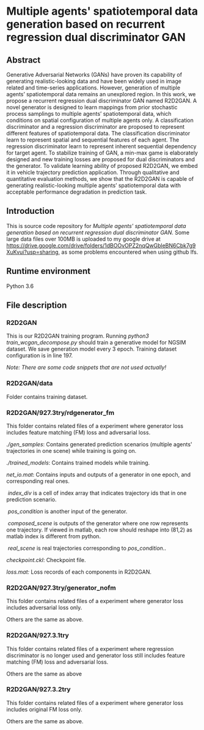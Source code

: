 # Multiple agents' spatiotemporal data generation based on recurrent regression dual discriminator GAN

## Abstract 

Generative Adversarial Networks (GANs) have proven its capability of generating realistic-looking data and have been widely used in image related and time-series applications. However, generation of multiple agents’ spatiotemporal data remains an unexplored region. In this work, we propose a recurrent regression dual discriminator GAN named R2D2GAN. A novel generator is designed to learn mappings from prior stochastic process samplings to multiple agents’ spatiotemporal data, which conditions on spatial configuration of multiple agents only. A classification discriminator and a regression discriminator are proposed to represent different features of spatiotemporal data. The classification discriminator learn to represent spatial and sequential features of each agent. The regression discriminator learn to represent inherent sequential dependency for target agent. To stabilize training of GAN, a min-max game is elaborately designed and new training losses are proposed for dual discriminators and the generator. To validate learning ability of proposed R2D2GAN, we embed it in vehicle trajectory prediction application. Through qualitative and quantitative evaluation methods, we show that the R2D2GAN is capable of generating realistic-looking multiple agents’ spatiotemporal data with acceptable performance degradation in prediction task.

## Introduction

This is source code repository for *Multiple agents' spatiotemporal data generation based on recurrent regression dual discriminator GAN*. Some large data files over 100MB is uploaded to my google drive at https://drive.google.com/drive/folders/1dBOOvOPZ2nqQwGbleBN6Cbk7g9XuKvui?usp=sharing, as some problems encountered when using github lfs.

## Runtime environment 

Python 3.6

## File description

### R2D2GAN

This is our R2D2GAN training program. Running *python3 train_wcgan_decompose.py*  should train a generative model for NGSIM dataset. We save generation model every 3 epoch. Training dataset configuration is in line 197. 

*Note: There are some code snippets that are not used actually!*

### R2D2GAN/data

Folder contains training dataset.

### R2D2GAN/927.3try/rdgenerator_fm

This folder contains related files of a experiment where generator loss includes feature matching (FM) loss and adversarial loss. 

*./gen_samples*: Contains generated prediction scenarios (multiple agents' trajectories in one scene) while training is going on. 

*./trained_models*: Contains trained models while training. 

*net_io.mat*: Contains inputs and outputs of a generator in one epoch, and corresponding real ones. 

​                   *index_div* is a cell of index array that indicates trajectory ids that in one prediction scenario. 

​					*pos_condition* is another input of the generator. 

​					*composed_scene* is outputs of the generator where one row represents one trajectory. If viewed in matlab, each row should reshape into (81,2) as 												  matlab index is different from python.

​					*real_scene* is real trajectories corresponding to *pos_condition*..

*checkpoint.ckl*: Checkpoint file.

*loss.mat:* Loss records of each components in R2D2GAN.

### R2D2GAN/927.3try/generator_nofm

This folder contains related files of a experiment where generator loss includes adversarial loss only. 

Others are the same as above.

### R2D2GAN/927.3.1try

This folder contains related files of a experiment where regression discriminator is no longer used and generator loss still includes feature matching (FM) loss and adversarial loss. 

Others are the same as above

### R2D2GAN/927.3.2try

This folder contains related files of a experiment where generator loss includes original FM loss only. 

Others are the same as above.